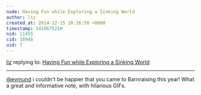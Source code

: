 ```yaml
---
node: Having Fun while Exploring a Sinking World
author: liz
created_at: 2014-12-15 20:26:50 +0000
timestamp: 1418675210
nid: 11455
cid: 10948
uid: 7
---
```




[liz](../profile/liz) replying to: [Having Fun while Exploring a Sinking World](../notes/eymund/12-14-2014/having-fun-while-exploring-a-sinking-world)

----
[@eymund](/profile/eymund) i couldn't be happier that you came to Barnraising this year! What a great and informative note, with hilarious GIFs. 